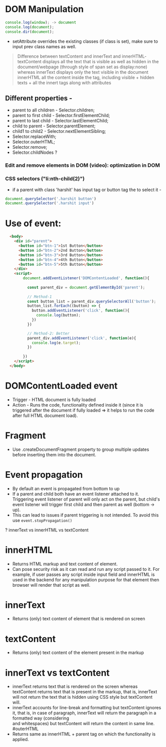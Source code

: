 # DOM Manipulation
```javascript
console.log(window); -> document
console.log(document);
console.dir(document);
```
* setAttribute overrides the existing classes (if class is set), make sure to input prev class names as well.

> Difference between textContent and innerText and innerHTML- 
textContent displays all the text that is visible as well as hidden in the document/webpage (through style of span set as display:none) whereas innerText displays only the text visible in the document
innerHTML all the content inside the tag, including visible + hidden texts + all the innert tags along with attributes


## Different properties -
* parent to all children - Selector.children;
* parent to first child - Selector.firstElementChild;
* parent to last child - Selector.lastElementChild;
* child to parent - Selector.parentElement;
* child1 to child2 - Selector.nextElementSibling;
* Selector.replaceWith;
* Selector.outerHTML;
* Selector.remove;
* Selector.childNodes ?
### Edit and remove elements in DOM (video): optimization in DOM
### CSS selectors ("li:nth-child(2)")
* if a parent with class 'harshit' has input tag or button tag the to select it - 
```javascript
document.querySelector('.harshit button')
document.querySelector('.harshit input')
```

# Use of event:

```html
  <body>
    <div id="parent"> 
      <button id="btn-1">1st Button</button> 
      <button id="btn-2">2nd Button</button> 
      <button id="btn-3">3rd Button</button> 
      <button id="btn-4">4th Button</button> 
      <button id="btn-5">5th Button</button> 
    </div>
    <script>
        document.addEventListener('DOMContentLoaded', function(){
          
          const parent_div = document.getElementById('parent');
          
          // Method-1
          const button_list = parent_div.querySelectorAll('button');
          button_list.forEach((button) => {
            button.addEventListener('click', function(){
              console.log(button);
            })
          })

          // Method-2: Better
          parent_div.addEventListener('click', function(e){
            console.log(e.target);
          })
          
        })
    </script>
  </body>
```

# DOMContentLoaded event
* Trigger - HTML document is fully loaded
* Action - Runs the code, functionality defined inside it (since it is triggered after the document if fully loaded => it helps to run the code after full HTML document load).

# Fragment
* Use .createDocumentFragment property to group multiple updates before inserting them into the document.

# Event propagation
* By default an event is propagated from bottom to up
* If a parent and child both have an event listener attached to it. Triggering event listener of parent will only act on the parent, but child's event listener will trigger first child and then parent as well (bottom -> up).
* This can lead to issues if parent triggering is not intended. To avoid this use `event.stopPropagation()`

? innerText vs innerHTML vs textContent

# innerHTML
* Returns HTML markup and text content of element.
* Can pose security risk as it can read and run any script passed to it. For example, if user passes any script inside input field and innerHTML is used in the backend for any manipulation purpose for that element then browser will render that script as well.
# innerText
* Returns (only) text content of element that is rendered on screen
# textContent
* Returns (only) text content of the element present in the markup
# innerText vs textContent
* innerText returns text that is rendered on the screen whereas textContent returns text that is present in the markup, that is, innerText will not return the text that is hidden using CSS style but textContent will.
* innerText accounts for line-break and formatting but textContent ignores it, that is, in case of paragraph, innerText will return the paragraph in a formatted way (considering <br> and whitespaces) but textContent will return the content in same line.
#outerHTML
* Returns same as innerHTML + parent tag on which the functionality is applied.
